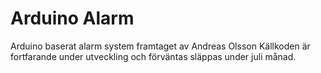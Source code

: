 # Arduino Alarm
Arduino baserat alarm system framtaget av Andreas Olsson
Källkoden är fortfarande under utveckling och förväntas släppas under juli månad.
